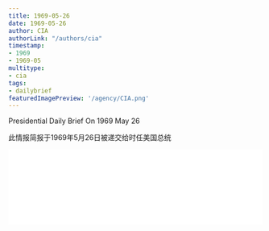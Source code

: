 ```yaml
---
title: 1969-05-26
date: 1969-05-26
author: CIA 
authorLink: "/authors/cia"
timestamp: 
- 1969
- 1969-05
multitype: 
- cia
tags: 
- dailybrief
featuredImagePreview: '/agency/CIA.png'
---
```



Presidential Daily Brief On 1969 May 26

此情报简报于1969年5月26日被递交给时任美国总统

<!--more-->





<div id="over" style="width:100%; overflow:hidden"> <iframe id="sFrame" name="sFrame" frameborder="no" border="0"  allowfullscreen marginwidth="0" scrolling="no" src = " /CIA/1969-05-26.html "  style = " position:absulute; width: 806px; top: 300;" > </iframe> </div>